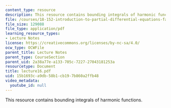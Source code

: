 ```yaml
---
content_type: resource
description: This resource contains bounding integrals of harmonic functions.
file: /courses/18-152-introduction-to-partial-differential-equations-fall-2005/15b1693ca9db58b1cb197b860a2ffb48_lecture16.pdf
file_size: 129088
file_type: application/pdf
learning_resource_types:
- Lecture Notes
license: https://creativecommons.org/licenses/by-nc-sa/4.0/
ocw_type: OCWFile
parent_title: Lecture Notes
parent_type: CourseSection
parent_uid: 2a38a77e-a133-705c-7227-27043181253a
resourcetype: Document
title: lecture16.pdf
uid: 15b1693c-a9db-58b1-cb19-7b860a2ffb48
video_metadata:
  youtube_id: null
---
```

This resource contains bounding integrals of harmonic functions.